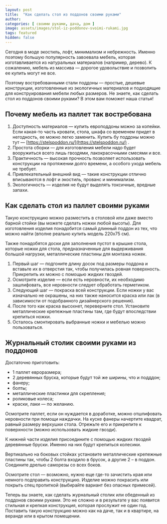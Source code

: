 ```yaml
---
layout: post
title:  "Как сделать стол из поддонов своими руками"
author: 
categories: [ своими руками, дача, дом ]
image: assets/images/stol-iz-poddonov-svoimi-rukami.jpg
tags: featured
hidden: false
---
```


Сегодня в моде экостиль, лофт, минимализм и небрежность. Именно поэтому большую популярность завоевала мебель, которая изготавливается из натуральных материалов (например, дерево). К сожалению, мебель из массива — дорогое удовольствие и позволить ее купить могут не все.

Поэтому востребованными стали поддоны — простые, дешевые конструкции, изготовленные из экологичных материалов и подходящие для конструирования мебели любых размеров. Не знаете, как сделать стол из поддонов своими руками? В этом вам поможет наша статья!

## Почему мебель из паллет так востребована

1. Доступность материалов — купить европоддоны можно за копейки. Если какая-то часть кровати, стола, шкафа со временем придет в негодность, ее можно легко заменить. Купить бу поддоны можно тут — [https://stelspoddon.ru/](https://stelspoddon.ru/) .
2. Простота сборки — для изготовления мебели надо будет вооружиться всего лишь гвоздями, лакокрасочными смесями и все.
3. Практичность — высокая прочность позволяет использовать конструкции на протяжении долго времени, а особого ухода мебель не требует.
4. Привлекательный внешний вид — такие конструкции отлично вписываются в лофт и экостиль, прованс и минимализм.
5. Экологичность — изделия не будут выделять токсичные, вредные запахи.

## Как сделать стол из паллет своими руками

Такую конструкцию можно разместить в столовой или даже вместо барной стойки (вы можете сделать ножки любой высоты). Для изготовления изделия понадобится самый длинный поддон из тех, что можно найти (вполне реально купить модель 220х75 см).

Также понадобятся доски для заполнения пустот в крышке стола, которые ножки для стола, предназначенные для выдерживания большой нагрузки, металлические пластины для монтажа ножек.

1. Первый шаг — подгоните длину досок под размеры поддона и вставьте их в отверстия так, чтобы получилась ровная поверхность. Прикрепить их можно с помощью жидких гвоздей.
2. Осмотрите изделие — если есть неровности, их необходимо зашлифовать, все неровности следует обработать герметиком. 
3. Следующий шаг — покраска всей конструкции. Если ножки у вас изначально не окрашены, на них также наносится краска или лак (в зависимости от подобранного дизайнерского решения).
4. После того как краска высохнет, переверните стол. Установите металлические крепежные пластины там, где будут впоследствии крепиться ножки.
5. Осталось смонтировать выбранные ножки и мебелью можно пользоваться.

## Журнальный столик своими руками из поддонов

Достаточно приготовить:

* 1 паллет евроразмера;
* 2 деревянных бруска, которые будут той же ширины, что и подддон;
* фанеру;
* болты;
* металлические пластинки для скрепления;
* роликовые колеса;
* краски, лаки — по желанию.

Осмотрите паллет, если он нуждается в доработке, можно отшлифовать неровности при помощи наждачки. На куске фанеры начертите квадрат, равный размеру верхушки стола. Отрежьте его и прикрепите к поверхности (можно использовать жидкие гвозди).

К нижней части изделия присоедините с помощью жидких гвоздей деревянные бруски. Именно на них будут крепиться колесики.

Вертикально на боковых стойках установите металлические крепежные пластины так, чтобы 2 болта входило в брусок, а другие 2 – в поддон. Соедините дрелью саморезы со всех боков.

Осмотрите стол — возможно, нужно еще где-то зачистить края или немного подправить конструкцию. Изделие можно покрасить или покрыть спец пропиткой (выбирайте вариант без опасных примесей).

Теперь вы знаете, как сделать журнальный столик или обеденный из поддонов своими руками. Это не сложно и в результате у вас появится стильная и крепкая конструкция, которая прослужит не один год. Поставить такую конструкцию можно как на даче, так и в квартире, на веранде или в крытом помещении.


